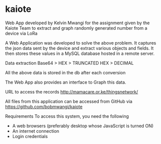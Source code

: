 # kaiote
Web App developed by Kelvin Mwangi for the assignment given by the Kaiote Team to extract and graph randomly generated number from a device via LoRa

A Web Application was developed to solve the above problem. It captures the json data sent by the device and extract various objects and fields. It then stores these values in a MySQL database hosted in a remote server.

Data extraction
Base64 > HEX > TRUNCATED HEX > DECIMAL

All the above data is stored in the db after each conversion

The Web App also provides an interface to Graph this data.

URL to access the records http://mamacare.or.ke/thingsnetwork/

All files from this application can be accessed from GitHub via https://github.com/bobmwangi/kaiote 

Requirements
To access this system, you need the following
-	A web browsers (preferably desktop whose JavaScript is turned ON)
-	An internet connection
-	Login credentials


